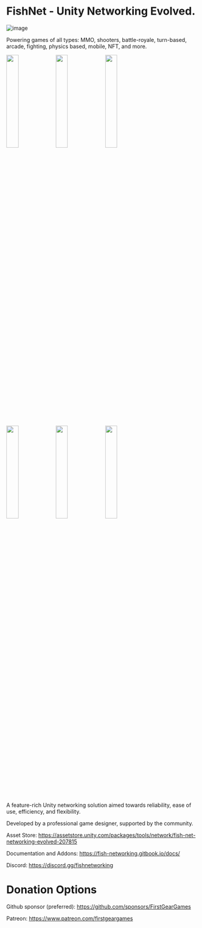 # FishNet - Unity Networking Evolved.

![image](https://github.com/FirstGearGames/FishNet/assets/27169134/f7c31779-aa49-4efc-9ad0-589458e8d167)


Powering games of all types: MMO, shooters, battle-royale, turn-based, arcade, fighting, physics based, mobile, NFT, and more.

<img src="https://github.com/FirstGearGames/FishNet/assets/27169134/1a7ad16d-d16a-4842-8456-1271d9192872" target="imgPreview" width="25%" height="25%">
<img src="https://github.com/FirstGearGames/FishNet/assets/27169134/e45fb1db-5a51-45c4-9ea7-ab21a2708ee0" target="imgPreview" width="25%" height="25%">
<img src="https://github.com/FirstGearGames/FishNet/assets/27169134/0c3e178d-4607-4a03-8cd2-93353ae019b7" target="imgPreview" width="25%" height="25%">
<img src="https://github.com/FirstGearGames/FishNet/assets/27169134/0709250a-decb-4e6b-841b-093a7d192674" target="imgPreview" width="25%" height="25%">
<img src="https://github.com/FirstGearGames/FishNet/assets/27169134/83bf8795-a7b4-4c22-b4df-780a34ad0226" target="imgPreview" width="25%" height="25%">
<img src="https://github.com/FirstGearGames/FishNet/assets/27169134/b010a77d-a1e9-4382-87ad-bba4a8408eaf" target="imgPreview" width="25%" height="25%">

A feature-rich Unity networking solution aimed towards reliability, ease of use, efficiency, and flexibility.

Developed by a professional game designer, supported by the community.

Asset Store: https://assetstore.unity.com/packages/tools/network/fish-net-networking-evolved-207815

Documentation and Addons: https://fish-networking.gitbook.io/docs/

Discord: https://discord.gg/fishnetworking


# Donation Options

  Github sponsor (preferred): https://github.com/sponsors/FirstGearGames
  
  Patreon: https://www.patreon.com/firstgeargames
